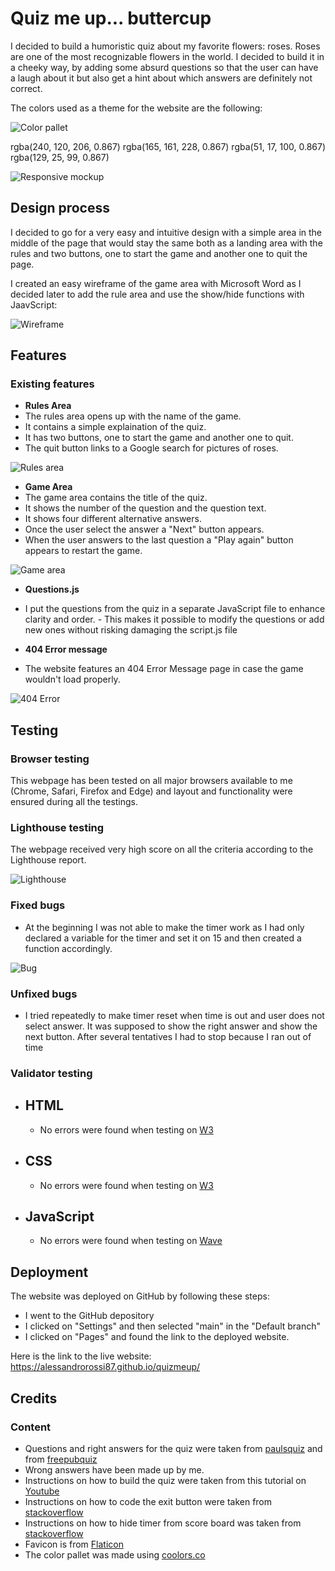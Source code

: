 # Quiz me up... buttercup

I decided to build a humoristic quiz about my favorite flowers: roses. Roses are one of the most recognizable flowers in the world. I decided to build it in a cheeky way, by adding some absurd questions so that the user can have a laugh about it but also get a hint about which answers are definitely not correct.

The colors used as a theme for the website are the following:

![Color pallet](https://github.com/AlessandroRossi87/quizmeup/blob/main/assets/images/colors.png)

rgba(240, 120, 206, 0.867)
rgba(165, 161, 228, 0.867)
rgba(51, 17, 100, 0.867)
rgba(129, 25, 99, 0.867)

![Responsive mockup](https://github.com/AlessandroRossi87/quizmeup/blob/main/assets/images/mockup.png)

## Design process

I decided to go for a very easy and intuitive design with a simple area in the middle of the page that would stay the same both as a landing area with the rules and two buttons, one to start the game and another one to quit the page.

I created an easy wireframe of the game area with Microsoft Word as I decided later to add the rule area and use the show/hide functions with JaavScript:

![Wireframe](https://github.com/AlessandroRossi87/quizmeup/blob/main/assets/images/wireframe.png)

## Features

### Existing features

- **Rules Area**
- The rules area opens up with the name of the game.
- It contains a simple explaination of the quiz.
- It has two buttons, one to start the game and another one to quit.
- The quit button links to a Google search for pictures of roses.

![Rules area](https://github.com/AlessandroRossi87/quizmeup/blob/main/assets/images/rulearea.png)

- **Game Area**
- The game area contains the title of the quiz.
- It shows the number of the question and the question text.
- It shows four different alternative answers.
- Once the user select the answer a "Next" button appears.
- When the user answers to the last question a "Play again" button appears to restart the game.

![Game area](https://github.com/AlessandroRossi87/quizmeup/blob/main/assets/images/gamearea.png)

- **Questions.js**
- I put the questions from the quiz in a separate JavaScript file to enhance clarity and order. - This makes it possible to modify the questions or add new ones without risking damaging the script.js file

- **404 Error message**
- The website features an 404 Error Message page in case the game wouldn't load properly.

![404 Error](https://github.com/AlessandroRossi87/quizmeup/blob/main/assets/images/404error.png)

## Testing

### Browser testing

This webpage has been tested on all major browsers available to me (Chrome, Safari, Firefox and Edge) and layout and functionality were ensured during all the testings.

### Lighthouse testing

The webpage received very high score on all the criteria according to the Lighthouse report.

![Lighthouse](https://github.com/AlessandroRossi87/quizmeup/blob/main/assets/images/lighthouse.png)

### Fixed bugs
- At the beginning I was not able to make the timer work as I had only declared a variable for the timer and set it on 15 and then created a function accordingly.
 
![Bug](https://github.com/AlessandroRossi87/quizmeup/blob/main/assets/images/timerbug.png)

### Unfixed bugs
- I tried repeatedly to make timer reset when time is out and user does not select answer. It was supposed to show the right answer and show the next button. After several tentatives I had to stop because I ran out of time

### Validator testing

- ## HTML
  - No errors were found when testing on [W3](https://validator.w3.org/nu/?doc=https%3A%2F%2Falessandrorossi87.github.io%2Fquizmeup%2F)

- ## CSS
  - No errors were found when testing on [W3](https://jigsaw.w3.org/css-validator/validator?uri=https%3A%2F%2Falessandrorossi87.github.io%2Fquizmeup%2F&profile=css3svg&usermedium=all&warning=1&vextwarning=&lang=en)

- ## JavaScript
  - No errors were found when testing on [Wave](https://wave.webaim.org/report#/https://alessandrorossi87.github.io/quizmeup/)

## Deployment

The website was deployed on GitHub by following these steps:

- I went to the GitHub depository
- I clicked on "Settings" and then selected "main" in the "Default branch"
- I clicked on "Pages" and found the link to the deployed website.

Here is the link to the live website: <https://alessandrorossi87.github.io/quizmeup/>

## Credits

### Content

- Questions and right answers for the quiz were taken from [paulsquiz](https://www.paulsquiz.com/other-quizzes-mainmenu-161/202-free-quiz-questions/27-other-trivia-quizzes/2140-roses-quiz-1) and from [freepubquiz](http://www.freepubquiz.co.uk/roses-quiz.html)
- Wrong answers have been made up by me.
- Instructions on how to build the quiz were taken from this tutorial on [Youtube](https://www.youtube.com/watch?v=PBcqGxrr9g8)
- Instructions on how to code the exit button were taken from [stackoverflow](https://stackoverflow.com/questions/57536070/how-to-make-button-open-a-link-in-new-tab-in-javascript)
- Instructions on how to hide timer from score board was taken from [stackoverflow](https://stackoverflow.com/questions/27207854/how-to-show-hide-a-span-using-javascript)
- Favicon is from [Flaticon](https://www.flaticon.com/free-icon/rose_1407574)
- The color pallet was made using [coolors.co](https://coolors.co/)
